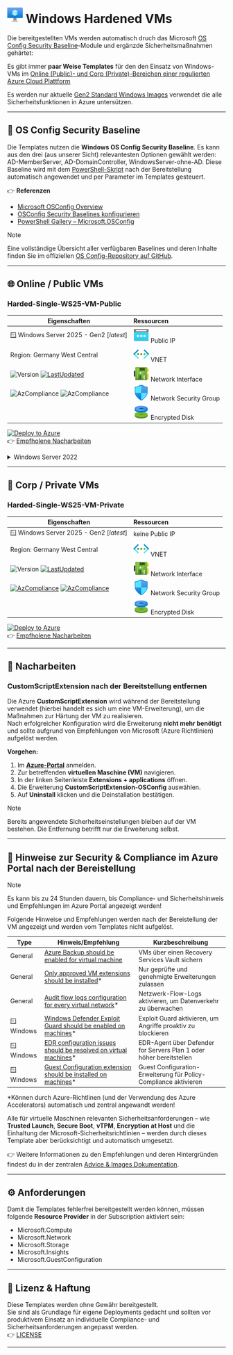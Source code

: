 # ![VM](/assets/svg/vm.svg) Windows Hardened VMs

Die bereitgestellten VMs werden automatisch druch das Microsoft [OS Config Security Baseline](#-os-config-security-baseline)-Module und ergänzde Sicherheitsmaßnahmen gehärtet:

Es gibt immer **paar Weise Templates** für den den Einsatz von Windows-VMs im [Online (Public)- und Corp (Private)-Bereichen einer regulierten Azure Cloud Plattform](/README.md#grund-voraussetzung)

Es werden nur aktuelle [Gen2 Standard Windows Images](/docs/ADVICE-AND-IMAGES.md#-auswahl--verwendung-von-azure-standard-images) verwendet die alle Sicherheitsfunktionen in Azure untersützen.

---

## 📌 OS Config Security Baseline

Die Templates nutzen die **Windows OS Config Security Baseline**.
Es kann aus den drei (aus unserer Sicht) relevantesten Optionen gewählt werden: AD-MemberServer, AD-DomainController, WindowsServer-ohne-AD.
Diese Baseline wird mit dem [PowerShell-Skript](/utils/Initialize-OSConfig.ps1) nach der Bereitstellung automatisch angewendet und per Parameter im Templates gesteuert.

👉 **Referenzen**  

- [Microsoft OSConfig Overview](https://learn.microsoft.com/de-de/windows-server/security/osconfig/osconfig-overview)  
- [OSConfig Security Baselines konfigurieren](https://learn.microsoft.com/en-us/windows-server/security/osconfig/osconfig-how-to-configure-security-baselines)  
- [PowerShell Gallery – Microsoft.OSConfig](https://www.powershellgallery.com/packages/Microsoft.OSConfig)

> [!NOTE]
> Eine vollständige Übersicht aller verfügbaren Baselines und deren Inhalte finden Sie im offiziellen [OS Config-Repository auf GitHub](https://github.com/microsoft/osconfig/tree/main/security/ws2025).

---

## 🌐 Online / Public VMs

### Harded-Single-WS25-VM-Public

| **Eigenschaften** | **Ressourcen** |
|-------------------|:--------------|
| 🪟 Windows Server 2025 - Gen2 [*latest*] | ![PIP](/assets/svg/pip.svg) Public IP |
| Region: Germany West Central | ![VNET](/assets/svg/vnet.svg) VNET |
| ![Version](https://img.shields.io/badge/Version-0.0.9-blue) [![LastUpdated](https://img.shields.io/badge/LastChange-10/2025-green)](https://thinformatics.com)| ![NIC](/assets/svg/nic.svg) Network Interface |
| ![AzCompliance](https://img.shields.io/badge/ISO27001-violet) ![AzCompliance](https://img.shields.io/badge/CIS-violet) | ![NSG](/assets/svg/nsg.svg) Network Security Group |
|  | ![DISK](/assets/svg/disk.svg) Encrypted Disk |

[![Deploy to Azure](https://aka.ms/deploytoazurebutton)](https://portal.azure.com/#create/Microsoft.Template/uri/https%3A%2F%2Fraw.githubusercontent.com%2Fthinformatics%2Fazure-lz-templates%2Frefs%2Fheads%2Fmain%2Farm-templates%2FWindows%2FHarded-Single-WS25-VM-Public.json)  
👉 [Empfholene Nacharbeiten](#-nacharbeiten)

<details>
  <summary>Windows Server 2022</summary>

---

### Harded-Single-WS22-VM-Public

| **Eigenschaften** | **Ressourcen** |
|-------------------|:--------------|
| 🪟 Windows Server 2022 - Gen2 [*latest*] | ![PIP](/assets/svg/pip.svg) Public IP |
| Region: Germany West Central | ![VNET](/assets/svg/vnet.svg) VNET |
|  ![Version](https://img.shields.io/badge/Version-0.0.9-blue) [![LastUpdated](https://img.shields.io/badge/LastChange-10/2025-green)](https://thinformatics.com)| ![NIC](/assets/svg/nic.svg) Network Interface |
| [![AzCompliance](https://img.shields.io/badge/ISO27001-violet)](/README.md#sicherheits--und-compliance) [![AzCompliance](https://img.shields.io/badge/CIS-violet)](/README.md#sicherheits--und-compliance) | ![NSG](/assets/svg/nsg.svg) Network Security Group |
|  | ![DISK](./assets/svg/disk.svg) Encrypted Disk |

[![Deploy to Azure](https://aka.ms/deploytoazurebutton)](https://portal.azure.com/#create/Microsoft.Template/uri/https%3A%2F%2Fraw.githubusercontent.com%2Fthinformatics%2Fazure-lz-templates%2Frefs%2Fheads%2Fmain%2Farm-templates%2FWindows%2FHarded-Single-WS22-VM-Public.json)  
👉 [Empfholene Nacharbeiten](#-nacharbeiten)

> [!NOTE]
> OS Config Baselines sind für Windows Server 2025 ausgelegt. Auch auf neuste Versionen von Windows Server 2022 lassen sich die Sicherheits-Baselines erfolgreich anwenden - der Schwerpunkt unserer Optimierung liegt jedoch auf Windows Server 2025.

</details>

---

## 🏢 Corp / Private VMs

### Harded-Single-WS25-VM-Private

| **Eigenschaften** | **Ressourcen** |
|-------------------|:--------------|
| 🪟 Windows Server 2025 - Gen2 [*latest*] | keine Public IP |
| Region: Germany West Central | ![VNET](/assets/svg/vnet.svg) VNET |
|![Version](https://img.shields.io/badge/Version-0.0.9-blue) [![LastUpdated](https://img.shields.io/badge/LastChange-10/2025-green)](https://thinformatics.com)  | ![NIC](/assets/svg/nic.svg) Network Interface |
| [![AzCompliance](https://img.shields.io/badge/ISO27001-violet)](/README.md#sicherheits--und-compliance) [![AzCompliance](https://img.shields.io/badge/CIS-violet)](/README.md#sicherheits--und-compliance)  | ![NSG](/assets/svg/nsg.svg) Network Security Group |
|  | ![DISK](/assets/svg/disk.svg) Encrypted Disk |

[![Deploy to Azure](https://aka.ms/deploytoazurebutton)](https://portal.azure.com/#create/Microsoft.Template/uri/https%3A%2F%2Fraw.githubusercontent.com%2Fthinformatics%2Fazure-lz-templates%2Frefs%2Fheads%2Fmain%2Farm-templates%2FWindows%2FHarded-Single-WS25-VM-Private.json)  
👉 [Empfholene Nacharbeiten](#-nacharbeiten)

---

## 🔧 Nacharbeiten

### CustomScriptExtension nach der Bereitstellung entfernen

Die Azure **CustomScriptExtension** wird während der Bereitstellung verwendet (hierbei handelt es sich um eine VM-Erweiterung), um die Maßnahmen zur Härtung der VM zu realisieren.  
Nach erfolgreicher Konfiguration wird die Erweiterung **nicht mehr benötigt** und sollte aufgrund von Empfehlungen von Microsoft (Azure Richtlinien) aufgelöst werden.

**Vorgehen:**

1. Im **[Azure-Portal](https://portal.azure.com)** anmelden.  
2. Zur betreffenden **virtuellen Maschine (VM)** navigieren.  
3. In der linken Seitenleiste **Extensions + applications** öffnen.  
4. Die Erweiterung **CustomScriptExtension-OSConfig** auswählen.  
5. Auf **Uninstall** klicken und die Deinstallation bestätigen.

> [!NOTE]  
> Bereits angewendete Sicherheitseinstellungen bleiben auf der VM bestehen. Die Entfernung betrifft nur die Erweiterung selbst.

---

## 📘 Hinweise zur Security & Compliance im Azure Portal nach der Bereistellung

> [!NOTE]
> Es kann bis zu 24 Stunden dauern, bis Compliance- und Sicherheitshinweis und Empfehlungen im Azure Portal angezeigt werden!

Folgende Hinweise und Empfehlungen werden nach der Bereistellung der VM angezeigt und werden vom Templates nicht aufgelöst.

| **Type**     |  **Hinweis/Empfehlung**  | **Kurzbeschreibung**  |
|--------------|--------------------------|-----------------------|
| General      | [Azure Backup should be enabled for virtual machine](/docs/ADVICE-AND-IMAGES.md#azure-backup-should-be-enabled-for-virtual-machines) | VMs über einen Recovery Services Vault sichern |
| General      | [Only approved VM extensions should be installed](/docs/ADVICE-AND-IMAGES.md#only-approved-vm-extensions-should-be-installed)* | Nur geprüfte und genehmigte Erweiterungen zulassen |
| General      | [Audit flow logs configuration for every virtual network](/docs/ADVICE-AND-IMAGES.md#audit-flow-logs-configuration-for-every-virtual-network)* | Netzwerk-Flow-Logs aktivieren, um Datenverkehr zu überwachen |
| 🪟 Windows   | [Windows Defender Exploit Guard should be enabled on machines](/docs/ADVICE-AND-IMAGES.md#windows-defender-exploit-guard-should-be-enabled-on-machines)* | Exploit Guard aktivieren, um Angriffe proaktiv zu blockieren |
| 🪟 Windows   | [EDR configuration issues should be resolved on virtual machines](/docs/ADVICE-AND-IMAGES.md#edr-configuration-issues-should-be-resolved-on-virtual-machines)* | EDR-Agent über Defender for Servers Plan 1 oder höher bereitstellen |
| 🪟 Windows   | [Guest Configuration extension should be installed on machines](/docs/ADVICE-AND-IMAGES.md#guest-configuration-extension-should-be-installed-on-machines)* | Guest Configuration-Erweiterung für Policy-Compliance aktivieren |

*Können durch Azure-Richtlinen (und der Verwendung des Azure Accelerators) automatisch und zentral angewandt werden!

Alle für virtuelle Maschinen relevanten Sicherheitsanforderungen – wie **Trusted Launch**, **Secure Boot**, **vTPM**, **Encryption at Host** und die Einhaltung der Microsoft-Sicherheitsrichtlinien – werden durch dieses Template aber berücksichtigt und automatisch umgesetzt.

👉 Weitere Informationen zu den Empfehlungen und deren Hintergründen findest du in der zentralen [Advice & Images Dokumentation](/docs/ADVICE-AND-IMAGES.md).

---

## ⚙️ Anforderungen

Damit die Templates fehlerfrei bereitgestellt werden können, müssen folgende **Resource Provider** in der Subscription aktiviert sein:

- Microsoft.Compute  
- Microsoft.Network  
- Microsoft.Storage  
- Microsoft.Insights  
- Microsoft.GuestConfiguration  

---

## 📝 Lizenz & Haftung

Diese Templates werden ohne Gewähr bereitgestellt.  
Sie sind als Grundlage für eigene Deployments gedacht und sollten vor produktivem Einsatz an individuelle Compliance- und Sicherheitsanforderungen angepasst werden.  
👉 [LICENSE](/LICENSE)

---

